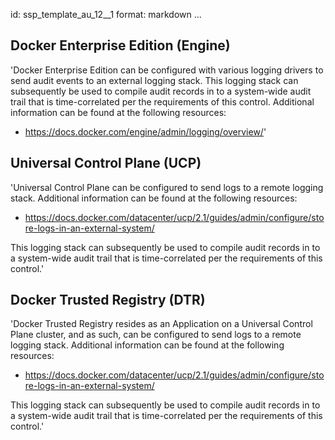 id: ssp_template_au_12__1
format: markdown
...
## Docker Enterprise Edition (Engine)

'Docker Enterprise Edition can be configured with various logging
drivers to send audit events to an external logging stack. This
logging stack can subsequently be used to compile audit records in to
a system-wide audit trail that is time-correlated per the requirements
of this control. Additional information can be found at the following
resources:

- https://docs.docker.com/engine/admin/logging/overview/'
## Universal Control Plane (UCP)

'Universal Control Plane can be configured to send logs to a remote
logging stack. Additional information can be found at the following
resources:

- https://docs.docker.com/datacenter/ucp/2.1/guides/admin/configure/store-logs-in-an-external-system/

This logging stack can subsequently be used to compile audit records
in to a system-wide audit trail that is time-correlated per the
requirements of this control.'
## Docker Trusted Registry (DTR)

'Docker Trusted Registry resides as an Application on a Universal
Control Plane cluster, and as such, can be configured to send logs to
a remote logging stack. Additional information can be found at the
following resources:

- https://docs.docker.com/datacenter/ucp/2.1/guides/admin/configure/store-logs-in-an-external-system/

This logging stack can subsequently be used to compile audit records
in to a system-wide audit trail that is time-correlated per the
requirements of this control.'
